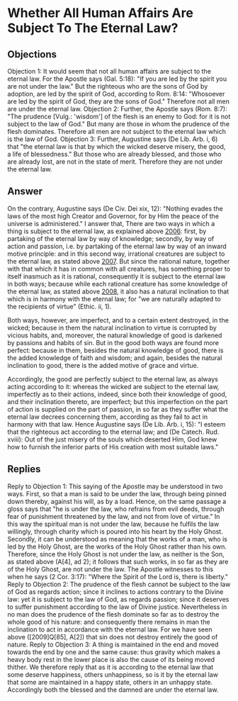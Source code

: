 # Whether All Human Affairs Are Subject To The Eternal Law?
## Objections
Objection 1: It would seem that not all human affairs are subject to the eternal law. For the Apostle says (Gal. 5:18): "If you are led by the spirit you are not under the law." But the righteous who are the sons of God by adoption, are led by the spirit of God, according to Rom. 8:14: "Whosoever are led by the spirit of God, they are the sons of God." Therefore not all men are under the eternal law.
Objection 2: Further, the Apostle says (Rom. 8:7): "The prudence [Vulg.: 'wisdom'] of the flesh is an enemy to God: for it is not subject to the law of God." But many are those in whom the prudence of the flesh dominates. Therefore all men are not subject to the eternal law which is the law of God.
Objection 3: Further, Augustine says (De Lib. Arb. i, 6) that "the eternal law is that by which the wicked deserve misery, the good, a life of blessedness." But those who are already blessed, and those who are already lost, are not in the state of merit. Therefore they are not under the eternal law.
## Answer
On the contrary, Augustine says (De Civ. Dei xix, 12): "Nothing evades the laws of the most high Creator and Governor, for by Him the peace of the universe is administered."
I answer that, There are two ways in which a thing is subject to the eternal law, as explained above [2006](A[5]): first, by partaking of the eternal law by way of knowledge; secondly, by way of action and passion, i.e. by partaking of the eternal law by way of an inward motive principle: and in this second way, irrational creatures are subject to the eternal law, as stated above [2007](A[5]). But since the rational nature, together with that which it has in common with all creatures, has something proper to itself inasmuch as it is rational, consequently it is subject to the eternal law in both ways; because while each rational creature has some knowledge of the eternal law, as stated above [2008](A[2]), it also has a natural inclination to that which is in harmony with the eternal law; for "we are naturally adapted to the recipients of virtue" (Ethic. ii, 1).

Both ways, however, are imperfect, and to a certain extent destroyed, in the wicked; because in them the natural inclination to virtue is corrupted by vicious habits, and, moreover, the natural knowledge of good is darkened by passions and habits of sin. But in the good both ways are found more perfect: because in them, besides the natural knowledge of good, there is the added knowledge of faith and wisdom; and again, besides the natural inclination to good, there is the added motive of grace and virtue.

Accordingly, the good are perfectly subject to the eternal law, as always acting according to it: whereas the wicked are subject to the eternal law, imperfectly as to their actions, indeed, since both their knowledge of good, and their inclination thereto, are imperfect; but this imperfection on the part of action is supplied on the part of passion, in so far as they suffer what the eternal law decrees concerning them, according as they fail to act in harmony with that law. Hence Augustine says (De Lib. Arb. i, 15): "I esteem that the righteous act according to the eternal law; and (De Catech. Rud. xviii): Out of the just misery of the souls which deserted Him, God knew how to furnish the inferior parts of His creation with most suitable laws."
## Replies
Reply to Objection 1: This saying of the Apostle may be understood in two ways. First, so that a man is said to be under the law, through being pinned down thereby, against his will, as by a load. Hence, on the same passage a gloss says that "he is under the law, who refrains from evil deeds, through fear of punishment threatened by the law, and not from love of virtue." In this way the spiritual man is not under the law, because he fulfils the law willingly, through charity which is poured into his heart by the Holy Ghost. Secondly, it can be understood as meaning that the works of a man, who is led by the Holy Ghost, are the works of the Holy Ghost rather than his own. Therefore, since the Holy Ghost is not under the law, as neither is the Son, as stated above (A[4], ad 2); it follows that such works, in so far as they are of the Holy Ghost, are not under the law. The Apostle witnesses to this when he says (2 Cor. 3:17): "Where the Spirit of the Lord is, there is liberty."
Reply to Objection 2: The prudence of the flesh cannot be subject to the law of God as regards action; since it inclines to actions contrary to the Divine law: yet it is subject to the law of God, as regards passion; since it deserves to suffer punishment according to the law of Divine justice. Nevertheless in no man does the prudence of the flesh dominate so far as to destroy the whole good of his nature: and consequently there remains in man the inclination to act in accordance with the eternal law. For we have seen above ([2009]Q[85], A[2]) that sin does not destroy entirely the good of nature.
Reply to Objection 3: A thing is maintained in the end and moved towards the end by one and the same cause: thus gravity which makes a heavy body rest in the lower place is also the cause of its being moved thither. We therefore reply that as it is according to the eternal law that some deserve happiness, others unhappiness, so is it by the eternal law that some are maintained in a happy state, others in an unhappy state. Accordingly both the blessed and the damned are under the eternal law.